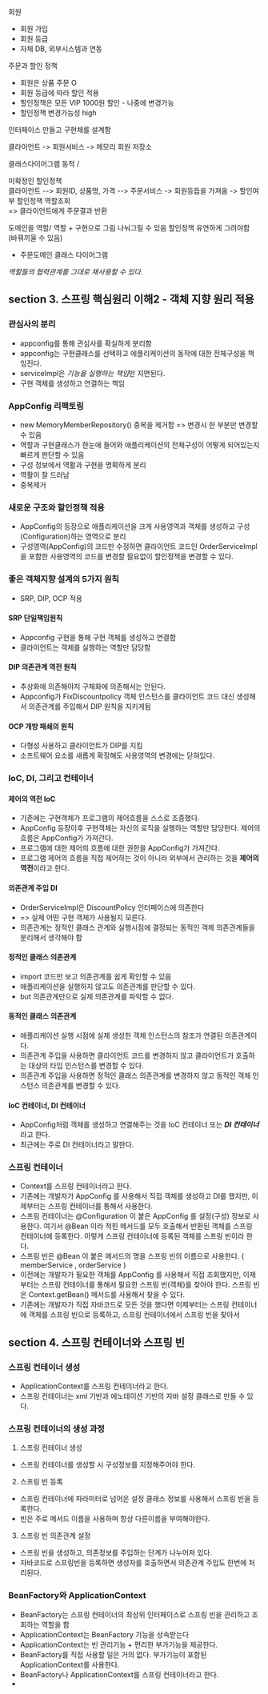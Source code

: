       
회원    
- 회원 가입     
- 회원 등급   
- 자체  DB, 외부시스템과 연동     
     
주문과 할인 정책     
- 회원은 상품 주문 O  
- 회원 등급에 따라 할인 적용  
- 할인정책은 모든 VIP 1000원 할인 - 나중에 변경가능   
- 할인정책 변경가능성 high   
   
인터페이스 만들고 구현체를 설계함   
   
클라이언트 -> 회원서비스 -> 메모리 회원 저장소   
   
클래스다이어그램 동적 /   
  
미확정인 할인정책   
클라이언트 --> 회원ID, 상품명, 가격 --> 주문서비스 -> 회원등듭을 가져옴 -> 할인여부 할인정책 역할조회     
=> 클라이언트에게 주문결과 반환      
     
도메인을 역할/ 역할 + 구현으로 그림 나눠그릴 수 있음 
할인정책 유연하게 그려야함 (바꿔끼울 수 있음)  
   
- 주문도메인 클래스 다이어그램   
   
 *역할들의 협력관계를 그대로 재사용할 수 있다.*     

## section 3. 스프링 핵심원리 이해2 - 객체 지향 원리 적용

### 관심사의 분리 
- appconfig를 통해 관심사를 확실하게 분리함
- appconfig는 구현클래스를 선택하고 에플리케이션의 동작에 대한 전체구성을 책임진다.
- serviceImpl은 *기능을 실행하는 책임*만 지면된다. 
- 구현 객체를 생성하고 연결하는 책임

### AppConfig 리팩토링
- new MemoryMemberRepository() 중복을 제거함 => 변경시 한 부분만 변경할 수 있음   
- 역할과 구현클래스가 한눈에 들어와 애플리케이션의 전체구성이 어떻게 되어있는지 빠르게 판단할 수 있음   
- 구성 정보에서 역활과 구현을 명확하게 분리  
- 역활이 잘 드러남
- 중복제거

### 새로운 구조와 할인정책 적용
- AppConfig의 등장으로 애플리케이션을 크게 사용영역과 객체를 생성하고 구성(Configuration)하는 영역으로 분리   
- 구성영역(AppConfig)의 코드만 수정하면 클라이언트 코드인 OrderServiceImpl을 포함한 사용영역의 코드를 변경할 필요없이 할인정책을 변경할 수 있다.

### 좋은 객체지향 설계의 5가지 원칙   
- SRP, DIP, OCP 적용
   
#### SRP 단일책임원칙
- Appconfig 구현을 통해 구현 객체를 생성하고 연결함   
- 클라이언트는 객체를 실행하는 역할만 담당함   

#### DIP 의존관계 역전 원칙
- 추상화에 의존해야지 구체화에 의존해서는 안된다.
- Appconfig가 FixDiscountpolicy 객체 인스턴스를 클라이언트 코드 대신 생성해서 의존관계를 주입해서 DIP 원칙을 지키게됨

#### OCP 개방 패쇄의 원칙   
- 다형성 사용하고 클라이언트가 DIP를 지킴   
- 소프트웨어 요소를 새롭게 확장해도 사용영역의 변경에는 닫혀있다.  

### IoC, DI, 그리고 컨테이너

#### 제어의 역전 IoC   
- 기존에는 구현객체가 프로그램의 제어흐름을 스스로 조종했다.
- AppConfig 등장이후 구현객체는 자신의 로직을 실행하는 역할만 담당한다. 제어의 흐름은 AppConfig가 가져간다.
- 프로그램에 대한 제어릐 흐름에 대한 권한을 AppConfig가 가져간다.   
- 프로그램 제어의 흐름을 직접 제어하는 것이 아니라 외부에서 관리하는 것을 **제어의 역전**이라고 한다.   

#### 의존관계 주입 DI
- OrderServiceImpl은 DiscountPolicy 인터페이스에 의존한다
- => 실제 어떤 구현 객체가 사용될지 모른다. 
- 의존관계는 정적인 클래스 관계와 실행시점에 결정되는 동적인 객체 의존관계들을 분리해서 생각해야 함   

#### 정적인 클래스 의존관계   
- import 코드만 보고 의존관계를 쉽게 확인할 수 있음    
- 애플리케이션을 실행하지 않고도 의존관계를 판단할 수 있다.
- but 의존관계만으로 실제 의존관계를 파악할 수 없다.

#### 동적인 클래스 의존관계   
- 애플리케이션 실행 시점에 실제 생성한 객체 인스턴스의 참조가 연결된 의존관계이다.   
- 의존관계 주입을 사용하면 클라이언트 코드를 변경하지 않고 클라이언트가 호출하는 대상의 타입 인스턴스를 변경할 수 있다.
- 의존관계 주입을 사용하면 정적인 클래스 의존관계를 변경하지 않고 동적인 객체 인스턴스 의존관계를 변경할 수 있다.


#### IoC 컨테이너, DI 컨테이너
- AppConfig처럼 객체를 생성하고 연결해주는 것을 IoC 컨테이너 또는 _**DI 컨테이너**_ 라고 한다.   
- 최근에는 주로 DI 컨테이너라고 말한다.   

### 스프링 컨테이너
- Context를 스프링 컨테이너라고 한다.
- 기존에는 개발자가 AppConfig 를 사용해서 직접 객체를 생성하고 DI를 했지만, 이제부터는 스프링 컨테이너를 통해서 사용한다. 
- 스프링 컨테이너는 @Configuration 이 붙은 AppConfig 를 설정(구성) 정보로 사용한다. 여기서 @Bean 이라 적힌 메서드를 모두 호출해서 반환된 객체를 스프링 컨테이너에 등록한다. 이렇게 스프링 컨테이너에 등록된 객체를 스프링 빈이라 한다. 
- 스프링 빈은 @Bean 이 붙은 메서드의 명을 스프링 빈의 이름으로 사용한다. ( memberService , orderService )
- 이전에는 개발자가 필요한 객체를 AppConfig 를 사용해서 직접 조회했지만, 이제부터는 스프링 컨테이너를 통해서 필요한 스프링 빈(객체)를 찾아야 한다. 스프링 빈은 Context.getBean() 메서드를 사용해서 찾을 수 있다. 
- 기존에는 개발자가 직접 자바코드로 모든 것을 했다면 이제부터는 스프링 컨테이너에 객체를 스프링 빈으로 등록하고, 스프링 컨테이너에서 스프링 빈을 찾아서 



## section 4. 스프링 컨테이너와 스프링 빈

### 스프링 컨테이너 생성 
- ApplicationContext를 스프링 컨테이너라고 한다.
- 스프링 컨테이너는 xml 기반과 에노테이션 기반의 자바 설정 클래스로 만들 수 있다.

### 스프링 컨테이너의 생성 과정 
1. 스프링 컨테이너 생성
- 스프링 컨테이너를 생성할 시 구성정보를 지정해주어야 한다.
2. 스프링 빈 등록
- 스프링 컨테이너에 파라미터로 넘어온 설정 클래스 정보를 사용해서 스프링 빈을 등록한다.
- 빈은 주로 메서드 이름을 사용하며 항상 다른이름을 부여해야한다.
3. 스프링 빈 의존관계 설정
- 스프링 빈을 생성하고, 의존정보를 주입하는 단계가 나누어져 있다. 
- 자바코드로 스프링빈을 등록하면 생성자를 호출하면서 의존관계 주입도 한번에 처리된다.


### BeanFactory와 ApplicationContext
- BeanFactory는 스프링 컨테이너의 최상위 인터페이스로 스프링 빈을 관리하고 조회하는 역할을 함 
- ApplicationContext는 BeanFactory 기능을 상속받는다
- ApplicationContext는 빈 관리기능 + 편리한 부가기능을 제공한다.
- BeanFactory를 직접 사용할 일은 거의 없다. 부가기능이 포함된 ApplicationContext를 사용한다.
- BeanFactory나 ApplicationContext를 스프링 컨테이너라고 한다. 
- 





 









